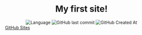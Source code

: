 <h1 align='center' font-family="cursive">My first site!</h1>
<div display='flex' align="center">
  <img alt="Language" src="https://img.shields.io/github/languages/top/Avenger2256/mysite?style=for-the-badge">
  <img alt="GitHub last commit" src="https://shields.mitmproxy.org/github/last-commit/Avenger2256/mysite?style=for-the-badge">
  <img alt="GitHub Created At" src="https://shields.mitmproxy.org/github/created-at/Avenger2256/mysite?style=for-the-badge">
</div>
<a href="https://avenger2256.github.io/mysite/" align="center">GitHub Sites</a>
